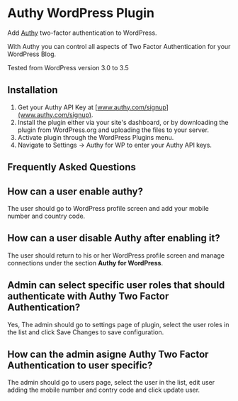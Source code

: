 # Authy WordPress Plugin

Add [Authy](http://www.authy.com) two-factor authentication to WordPress.

With Authy you can control all aspects of Two Factor Authentication for
your WordPress Blog.

Tested from WordPress version 3.0 to 3.5

## Installation

1. Get your Authy API Key at [www.authy.com/signup](www.authy.com/signup).
2. Install the plugin either via your site's dashboard, or by downloading the plugin from WordPress.org and uploading the files to your server.
3. Activate plugin through the WordPress Plugins menu.
4. Navigate to Settings -> Authy for WP to enter your Authy API keys.


## Frequently Asked Questions

## How can a user enable authy?

The user should go to WordPress profile screen and add your mobile number and country code.

## How can a user disable Authy after enabling it?

The user should return to his or her WordPress profile screen and manage connections under the section **Authy for WordPress**.

## Admin can select specific user roles that should authenticate with Authy Two Factor Authentication?

Yes, The admin should go to settings page of plugin, select the user roles in the list and click Save Changes to save configuration.

## How can the admin asigne Authy Two Factor Authentication to user specific?

The admin should go to users page, select the user in the list, edit user adding the mobile number and contry code and click update user.
